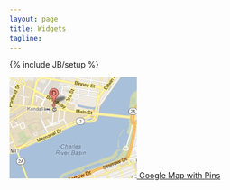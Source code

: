 ```yaml
---
layout: page
title: Widgets
tagline:
---
```

{% include JB/setup %}

<div class="widgets">
  <div class="widget">
    <a class="image" href="/widgets/google-map/">
      <img src="/images/widgets/google-map.png" />
    </a>
    <a href="/widgets/google-map/">Google Map with Pins</a>
  </div>
</div>


<script>
$(function() {
  SelectPage("PageWidgets");
});
</script>
